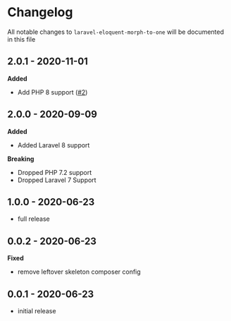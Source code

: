 # Changelog

All notable changes to `laravel-eloquent-morph-to-one` will be documented in this file

## 2.0.1 - 2020-11-01

**Added**
- Add PHP 8 support ([#2](https://github.com/fidum/laravel-eloquent-morph-to-one/pull/2))

## 2.0.0 - 2020-09-09

**Added**
- Added Laravel 8 support

**Breaking**
- Dropped PHP 7.2 support
- Dropped Laravel 7 Support

## 1.0.0 - 2020-06-23

- full release

## 0.0.2 - 2020-06-23

**Fixed**
- remove leftover skeleton composer config

## 0.0.1 - 2020-06-23

- initial release

